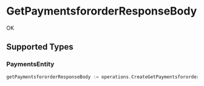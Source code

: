 # GetPaymentsfororderResponseBody

OK


## Supported Types

### PaymentsEntity

```go
getPaymentsfororderResponseBody := operations.CreateGetPaymentsfororderResponseBodyPaymentsEntity(shared.PaymentsEntity{/* values here */})
```

